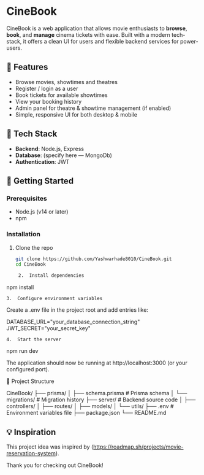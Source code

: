 
# CineBook

CineBook is a web application that allows movie enthusiasts to **browse**, **book**, and **manage** cinema tickets with ease. Built with a modern tech-stack, it offers a clean UI for users and flexible backend services for power-users.

## 🚀 Features

- Browse movies, showtimes and theatres  
- Register / login as a user  
- Book tickets for available showtimes  
- View your booking history  
- Admin panel for theatre & showtime management (if enabled)  
- Simple, responsive UI for both desktop & mobile  

## 🧪 Tech Stack

- **Backend**: Node.js, Express  
- **Database**: (specify here — MongoDb)  
- **Authentication**: JWT

## 🎯 Getting Started

### Prerequisites  
- Node.js (v14 or later)  
- npm

### Installation  
1. Clone the repo  
   ```bash
   git clone https://github.com/Yashwarhade8010/CineBook.git
   cd CineBook

	2.	Install dependencies

npm install


	3.	Configure environment variables
Create a .env file in the project root and add entries like:

DATABASE_URL="your_database_connection_string"
JWT_SECRET="your_secret_key"

	4.	Start the server

npm run dev

The application should now be running at http://localhost:3000 (or your configured port).

📁 Project Structure

CineBook/
├── prisma/
│   ├── schema.prisma         # Prisma schema
│   └── migrations/           # Migration history
├── server/                   # Backend source code
│   ├── controllers/
│   ├── routes/
│   ├── models/
│   └── utils/
├── .env                      # Environment variables file
├── package.json
└── README.md

## 💡 Inspiration

This project idea was inspired by (https://roadmap.sh/projects/movie-reservation-system).

Thank you for checking out CineBook!
